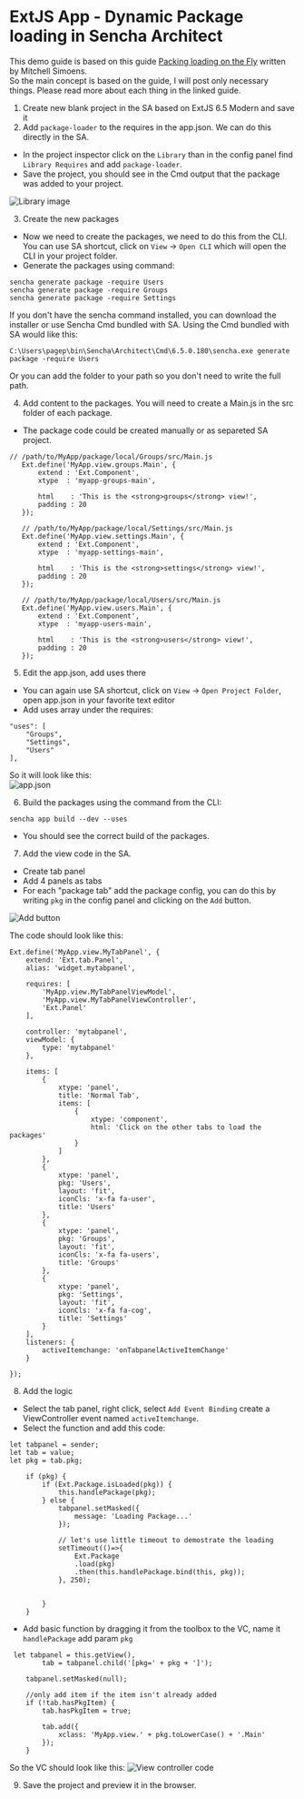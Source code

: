 # ExtJS App - Dynamic Package loading in Sencha Architect

This demo guide is based on this guide [Packing loading on the Fly](https://sencha.guru/2017/04/12/package-loading/) written by Mitchell Simoens.  
So the main concept is based on the guide, I will post only necessary things. Please read more about each thing in the linked guide.

1. Create new blank project in the SA based on ExtJS 6.5 Modern and save it
2. Add `package-loader` to the requires in the app.json. We can do this directly in the SA.

- In the project inspector click on the `Library` than in the config panel find `Library Requires` and add `package-loader`.
- Save the project, you should see in the Cmd output that the package was added to your project.

![Library image](https://github.com/petrvecera/Ext-DynamicPackage-SAProject/blob/master/Images/library.png?raw=true)

3. Create the new packages
- Now we need to create the packages, we need to do this from the CLI. You can use SA shortcut, click on `View` -> `Open CLI` 
which will open the CLI in your project folder.
- Generate the packages using command:
```
sencha generate package -require Users
sencha generate package -require Groups 
sencha generate package -require Settings
```
If you don't have the sencha command installed, you can download the installer or use Sencha Cmd bundled with SA.
Using the Cmd bundled with SA would like this:
```
C:\Users\pagep\bin\Sencha\Architect\Cmd\6.5.0.180\sencha.exe generate package -require Users
```
Or you can add the folder to your path so you don't need to write the full path.

4. Add content to the packages. You will need to create a Main.js in the src folder of each package.
- The package code could be created manually or as separeted SA project.

```
// /path/to/MyApp/package/local/Groups/src/Main.js
   Ext.define('MyApp.view.groups.Main', {
       extend : 'Ext.Component',
       xtype  : 'myapp-groups-main',
   
       html    : 'This is the <strong>groups</strong> view!',
       padding : 20
   });
   
   // /path/to/MyApp/package/local/Settings/src/Main.js
   Ext.define('MyApp.view.settings.Main', {
       extend : 'Ext.Component',
       xtype  : 'myapp-settings-main',
   
       html    : 'This is the <strong>settings</strong> view!',
       padding : 20
   });
   
   // /path/to/MyApp/package/local/Users/src/Main.js
   Ext.define('MyApp.view.users.Main', {
       extend : 'Ext.Component',
       xtype  : 'myapp-users-main',
   
       html    : 'This is the <strong>users</strong> view!',
       padding : 20
   });
   ```

5. Edit the app.json, add uses there
- You can again use SA shortcut, click on `View` -> `Open Project Folder`, open app.json in your favorite text editor
- Add uses array under the requires:
```
"uses": [
    "Groups",
    "Settings",
    "Users"
],
```

So it will look like this:  
![app.json](https://github.com/petrvecera/Ext-DynamicPackage-SAProject/blob/master/Images/appjson.png?raw=true)

6. Build the packages using the command from the CLI:
```
sencha app build --dev --uses
```
- You should see the correct build of the packages.

7. Add the view code in the SA.
- Create tab panel
- Add 4 panels as tabs
- For each "package tab" add the package config, you can do this by writing `pkg` in the config panel 
and clicking on the `Add` button. 

![Add button](https://github.com/petrvecera/Ext-DynamicPackage-SAProject/blob/master/Images/AddButton.png?raw=true)

The code should look like this:
```
Ext.define('MyApp.view.MyTabPanel', {
    extend: 'Ext.tab.Panel',
    alias: 'widget.mytabpanel',

    requires: [
        'MyApp.view.MyTabPanelViewModel',
        'MyApp.view.MyTabPanelViewController',
        'Ext.Panel'
    ],

    controller: 'mytabpanel',
    viewModel: {
        type: 'mytabpanel'
    },

    items: [
        {
            xtype: 'panel',
            title: 'Normal Tab',
            items: [
                {
                    xtype: 'component',
                    html: 'Click on the other tabs to load the packages'
                }
            ]
        },
        {
            xtype: 'panel',
            pkg: 'Users',
            layout: 'fit',
            iconCls: 'x-fa fa-user',
            title: 'Users'
        },
        {
            xtype: 'panel',
            pkg: 'Groups',
            layout: 'fit',
            iconCls: 'x-fa fa-users',
            title: 'Groups'
        },
        {
            xtype: 'panel',
            pkg: 'Settings',
            layout: 'fit',
            iconCls: 'x-fa fa-cog',
            title: 'Settings'
        }
    ],
    listeners: {
        activeItemchange: 'onTabpanelActiveItemChange'
    }

});
```

8. Add the logic
- Select the tab panel, right click, select `Add Event Binding` create a ViewController event named 
`activeItemchange`.
- Select the function and add this code:
```
let tabpanel = sender;
let tab = value;
let pkg = tab.pkg;

    if (pkg) {
        if (Ext.Package.isLoaded(pkg)) {
            this.handlePackage(pkg);
        } else {
            tabpanel.setMasked({
                message: 'Loading Package...'
            });

            // let's use little timeout to demostrate the loading
            setTimeout(()=>{
                Ext.Package
                .load(pkg)
                .then(this.handlePackage.bind(this, pkg));
            }, 250);


        }
    }
```

- Add basic function by dragging it from the toolbox to the VC, name it `handlePackage` add param `pkg`
```
 let tabpanel = this.getView(),
        tab = tabpanel.child('[pkg=' + pkg + ']');

    tabpanel.setMasked(null);

    //only add item if the item isn't already added
    if (!tab.hasPkgItem) {
        tab.hasPkgItem = true;

        tab.add({
            xclass: 'MyApp.view.' + pkg.toLowerCase() + '.Main'
        });
    }
```

So the VC should look like this:
![View controller code](https://github.com/petrvecera/Ext-DynamicPackage-SAProject/blob/master/Images/VCcode.png?raw=true)

9. Save the project and preview it in the browser.

 





